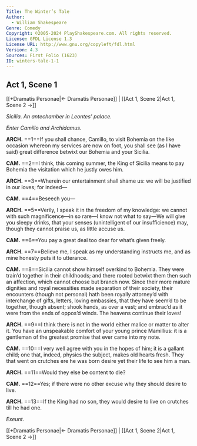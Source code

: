 ```yaml
---
Title: The Winter’s Tale
Author: 
  - William Shakespeare
Genre: Comedy
Copyright: ©2005-2024 PlayShakespeare.com. All rights reserved.
License: GFDL License 1.3
License URL: http://www.gnu.org/copyleft/fdl.html
Version: 4.3
Sources: First Folio (1623)
ID: winters-tale-1-1
---
```


## Act 1, Scene 1
[[+Dramatis Personae|← Dramatis Personae]] | [[Act 1, Scene 2|Act 1, Scene 2 →]]

*Sicilia. An antechamber in Leontes’ palace.*

*Enter Camillo and Archidamus.*

**ARCH.**
==1==If you shall chance, Camillo, to visit Bohemia on the like occasion whereon my services are now on foot, you shall see (as I have said) great difference betwixt our Bohemia and your Sicilia.

**CAM.**
==2==I think, this coming summer, the King of Sicilia means to pay Bohemia the visitation which he justly owes him.

**ARCH.**
==3==Wherein our entertainment shall shame us: we will be justified in our loves; for indeed⁠—

**CAM.**
==4==Beseech you⁠—

**ARCH.**
==5==Verily, I speak it in the freedom of my knowledge: we cannot with such magnificence—in so rare—I know not what to say—We will give you sleepy drinks, that your senses (unintelligent of our insufficience) may, though they cannot praise us, as little accuse us.

**CAM.**
==6==You pay a great deal too dear for what’s given freely.

**ARCH.**
==7==Believe me, I speak as my understanding instructs me, and as mine honesty puts it to utterance.

**CAM.**
==8==Sicilia cannot show himself overkind to Bohemia. They were train’d together in their childhoods; and there rooted betwixt them then such an affection, which cannot choose but branch now. Since their more mature dignities and royal necessities made separation of their society, their encounters (though not personal) hath been royally attorney’d with interchange of gifts, letters, loving embassies, that they have seem’d to be together, though absent; shook hands, as over a vast; and embrac’d as it were from the ends of oppos’d winds. The heavens continue their loves!

**ARCH.**
==9==I think there is not in the world either malice or matter to alter it. You have an unspeakable comfort of your young prince Mamillius: it is a gentleman of the greatest promise that ever came into my note.

**CAM.**
==10==I very well agree with you in the hopes of him; it is a gallant child; one that, indeed, physics the subject, makes old hearts fresh. They that went on crutches ere he was born desire yet their life to see him a man.

**ARCH.**
==11==Would they else be content to die?

**CAM.**
==12==Yes; if there were no other excuse why they should desire to live.

**ARCH.**
==13==If the King had no son, they would desire to live on crutches till he had one.

*Exeunt.*

[[+Dramatis Personae|← Dramatis Personae]] | [[Act 1, Scene 2|Act 1, Scene 2 →]]